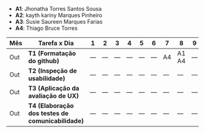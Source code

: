 
- **A1**: Jhonatha Torres Santos Sousa
- **A2**: kayth kariny Marques Pinheiro
- **A3**: Susie Saureen Marques Farias
- **A4**: Thiago Bruce Torres

| Mês | Tarefa x Dia                                       | 1    | 2    | 3    | 4    | 5    | 6    | 7    | 8    | 9    | 10   | 11   | 12   | 13   | 14   | 15   |
|-----|----------------------------------------------------|------|------|------|------|------|------|------|------|------|------|------|------|------|------|------|
| Out | **T1 (Formatação do github)**                      | —    | —    | —    | —    | —    | —    | A4   | A1 A4| —    | A1 A4|   -  |  -   |  -   |   -  | -    |
| Out | **T2 (Inspeção de usabilidade)**                   | —    | —    | —    | —    | —    | —    | —    | —    | —    | A1 A4|  -   |   -  |   -  |   -  | -    |
| Out | **T3 (Aplicação da avaliação de UX)**              | —    | —    | —    | —    | —    | —    | —    | —    | —    | —    | -    |  -   |   -  |   -  | -    |
| Out | **T4 (Elaboração dos testes de comunicabilidade)** | —    | —    | —    | —    | —    | —    | —    | —    | —    | —    | -    |  -   |   -  |   -  |   -  |


